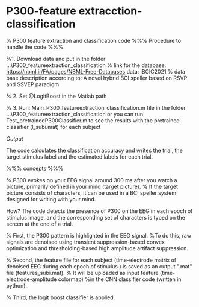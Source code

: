 # P300-feature extracction-classification

% P300 feature extraction and classification code
%%% Procedure to handle the code %%%

%1. Download data and put in the folder ...\P300_featureextraction_classification
%  link for the database: https://nbml.ir/FA/pages/NBML-Free-Databases data: iBCIC2021 
% data base description according to: A novel hybrid BCI speller based on RSVP and SSVEP paradigm

% 2. Set @LogitBoost in the Matlab path

% 3. Run: Main_P300_featureextraction_classification.m file in the folder ...\P300_featureextraction_classification
or you can run Test_pretrainedP300Classifier.m to see the results with the pretrained classifier (l_subi.mat) for each subject 

*Output*

The code calculates the classification accuracy and writes the trial, the target stimulus label and the estimated labels for each trial.



%%% concepts %%%

% P300 evokes on your EEG signal around 300 ms after you watch 
a picture, primarily defined in your mind (target picture).
% If the target picture consists of characters, it can be used in a BCI speller system designed for writing with your mind.

How? The code detects the presence of P300 on the EEG in each epoch of stimulus image, and the corresponding set of characters is typed on the screen at the end of a trial.

% First, the P300 pattern is highlighted in the EEG signal. 
%To do this, raw signals are denoised using transient suppression-based convex optimization and thresholding-based high amplitude artifact suppression.

% Second, the feature file for each subject (time-electrode matrix of denoised EEG during each epoch of stimulus ) is saved as an output ".mat" file (features_subi.mat). 
% It will be uploaded as input feature (time-electrode-amplitude colormap)
%in the CNN classifier code (written in python).
 
% Third, the logit boost classifier is applied.
